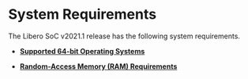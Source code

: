 # System Requirements

The Libero SoC v2021.1 release has the following system requirements.

-   **[Supported 64-bit Operating Systems](GUID-D2867AEF-4E2A-4A35-AF1E-88718F4534D2.md)**  

-   **[Random-Access Memory \(RAM\) Requirements](GUID-91913AC7-24BE-48B2-8ECB-D265634C9B18.md)**  


